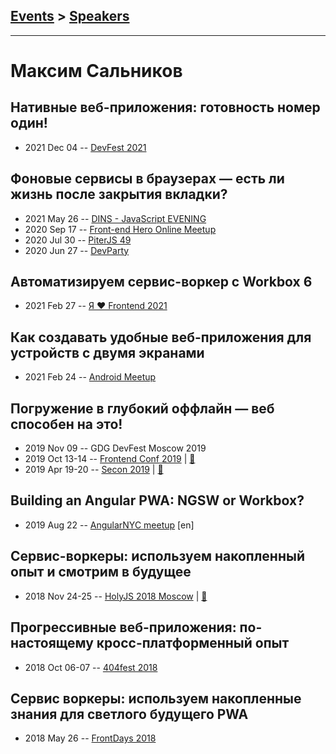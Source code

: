 ## [Events](../README.md) > [Speakers](../speakers.md)
---

# Максим Сальников

## Нативные веб-приложения: готовность номер один!
- 2021 Dec 04 -- [DevFest 2021](https://youtu.be/-QEaXUddvKc)    
## Фоновые сервисы в браузерах — есть ли жизнь после закрытия вкладки?
- 2021 May 26 -- [DINS - JavaScript EVENING](https://youtu.be/g6-_9UqAI6A)    
- 2020 Sep 17 -- [Front-end Hero Online Meetup](https://www.youtube.com/watch?v=H3IIpRTUdFU&t=3164s)    
- 2020 Jul 30 -- [PiterJS 49](https://www.youtube.com/watch?v=R5_yImO-m4g&t=900s)    
- 2020 Jun 27 -- [DevParty](https://www.youtube.com/watch?v=O4eTlsZlSxM)    
## Автоматизируем сервис-воркер с Workbox 6
- 2021 Feb 27 -- [Я ❤ Frontend 2021](https://youtu.be/K1kUG-g8nA4)    
## Как создавать удобные веб-приложения для устройств с двумя экранами
- 2021 Feb 24 -- [Android Meetup](https://youtu.be/UvxDxbv25dA?t=1621)    
## Погружение в глубокий оффлайн — веб способен на это!
- 2019 Nov 09 -- GDG DevFest Moscow 2019    
- 2019 Oct 13-14 -- [Frontend Conf 2019](https://www.youtube.com/watch?v=-05gv2YqRiY)  | [:notebook:](https://drive.google.com/file/d/1O-WeTNYNNFaRgxEds7_g6svUVExsAkCZ)  
- 2019 Apr 19-20 -- [Secon 2019](https://youtu.be/_CDnbqVjWkk)  | [:notebook:](https://slides.com/webmax/offline-secon/)  
## Building an Angular PWA: NGSW or Workbox?
- 2019 Aug 22 -- [AngularNYC meetup](https://youtu.be/rse7-kzxetQ?t=2932) [en]   
## Сервис-воркеры: используем накопленный опыт и смотрим в будущее
- 2018 Nov 24-25 -- [HolyJS 2018 Moscow](https://www.youtube.com/watch?v=sly5O_f6w6g)  | [:notebook:](https://slides.com/webmax/serviceworker-holyjs/)  
## Прогрессивные веб-приложения: по-настоящему кросс-платформенный опыт
- 2018 Oct 06-07 -- [404fest 2018](https://www.youtube.com/watch?v=XxViZVp4g3c)    
## Сервис воркеры: используем накопленные знания для светлого будущего PWA
- 2018 May 26 -- [FrontDays 2018](https://www.youtube.com/watch?v=MlvkwBvn3jw)    
